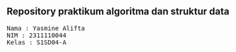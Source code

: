## Repository praktikum algoritma dan struktur data

<pre>
Nama : Yasmine Alifta
NIM : 2311110044
Kelas : S1SD04-A
</pre>